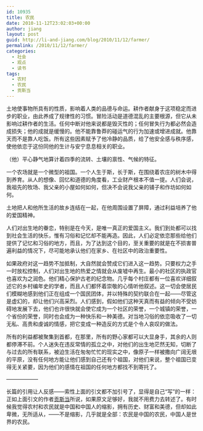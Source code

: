 ```yaml
---
id: 10935
title: 农民
date: 2010-11-12T23:02:03+00:00
author: jiang
layout: post
guid: http://li-and-jiang.com/blog/2010/11/12/farmer/
permalink: /2010/11/12/farmer/
categories:
  - 社会
  - 观点
  - 读书
tags:
  - 农村
  - 农民
  - 贡斯当
---
```

土地使事物所具有的性质，影响着人类的品德与命运。耕作者献身于这项稳定而进步的职业，由此养成了规律性的习惯。冒险活动是道德混乱的主要根源，但它从未影响过耕作者的生活。任何中断对他来说都是毁灭性的；任何冒失行为都必然会造成损失；他的成就是缓慢的。他不能靠鲁莽的碰运气的行为加速或增进成就。他靠天而不是靠人吃饭。所有这些因素赋予了他冷静的品质，给了他安全感与秩序感，使他依恋于这份同他的生计与安宁息息相关的职业。

（他）平心静气地算计着四季的流转、土壤的禀性、气候的特征。

一个农场就是一个微型的祖国。一个人生于斯，长于斯，在围绕着农庄的树木中得到养育。从人的想像、回忆和道德的角度看，工业财产根本不值一提。人们会说，我祖先的牧场、我父亲的小屋如何如何，但决不会说我父亲的铺子和作坊如何如何。

土地把人和他所生活的故乡连结在一起，在他周围设置了屏障，通过利益培养了他的爱国精神。

人们对出生地的眷恋，特别是在今天，是唯一真正的爱国主义。我们到处都可以找到社会生活的快乐，惟有习俗和记忆却不能再造。因此，人们必定依恋那些给他们提供了记忆和习俗的地方，而且，为了达到这个目的，至关重要的就是在不损害普遍利益的情况下，尽可能地承认他们在家乡、在社区中的政治重要性。

如果政府对这一趋势不加抵制，大自然就会赞成它们进入这一趋势。只要权力之手一时放松控制，人们对出生地的热爱之情就会从废墟中再生。最小的社区的执政官也喜欢为之润色。他们精心保护古老的纪念物。几乎每个村庄都有一位喜欢详细叙述它的乡村编年史的学者，而且人们都怀着崇敬的心情听他叙述。这一切会使居民们模糊地感到他们正在组成一个国民团体，并以特殊的契约联合在一起——尽管这是虚幻的，却让他们兴高采烈。人们感到，假如他们这种天真而有益的倾向不受妨碍地发展下去，他们也许很快就会使它成为一个社区的荣誉，一个城镇的荣誉，一个省份的荣誉，同时也会成为一种快乐和一种美德。对当地习俗的依恋吸收了一切无私、高贵和虔诚的情感，把它变成一种造反的方式是个令人哀叹的做法。

所有的利益都被聚集到首都，在那里，所有的野心家都可以大显身手，其余的人则都停滞不前。个人迷失在违反常情的孤立之中，对他们的出生地茫然无知，切断了与过去的所有联系，被迫生活在匆匆忙忙的现实之中，像原子一样被撒向广阔无垠的平原，没有任何地方能让他们感到自己还有个祖国，对他们来说，整个祖国已变得无关紧要，因为他们的感情在祖国的任何地方都找不到寄托了。

&#8212;&#8212;&#8212;&#8212;&#8212;&#8212;

长篇的引用让人反感——索性上面的引文都不加引号了，显得是自己“写”的一样：正如上面引文的作者[贡斯当](http://book.douban.com/subject/1315207/)所说，如果原文足够好，我就不用费力去转述了。有时候我觉得农村和农民就是中国和中国人的缩影，拥有历史、财富和美德，但却如此卑微，无所适从，——不是缩影，几乎就是全部：农民是中国的农民，中国人是世界的农民。